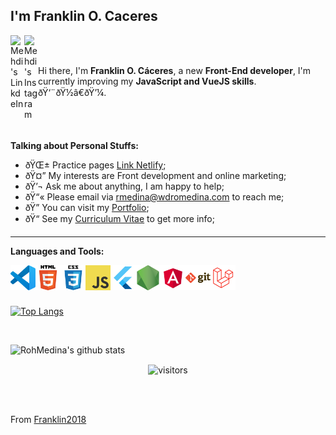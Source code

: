 ## I'm Franklin O. Caceres

<a href="https://www.linkedin.com/in/rodrigo-medina-gatica/">
  <img align="left" alt="Mehdi's LinkdeIn" width="22px" src="https://github.com/TheDudeThatCode/TheDudeThatCode/blob/master/Assets/Linkedin.svg" />
</a>
<a href="https://www.instagram.com/r000drigo/">
  <img align="left" alt="Mehdi's Instagram" width="22px" src="https://github.com/TheDudeThatCode/TheDudeThatCode/blob/master/Assets/Instagram.svg" />
</a>
<br />
<br />

Hi there, I'm **Franklin O. Cáceres**, a new **Front-End developer**, I'm currently improving my **JavaScript and VueJS skills**.  ðŸ‘¨ðŸ½â€ðŸ’¼. 


<br />
<br />

**Talking about Personal Stuffs:**


- ðŸŒ± Practice pages [Link Netlify](https://app.netlify.com/teams/rohmedina/sites);
- ðŸ¤” My interests are Front development and online marketing;
- ðŸ’¬ Ask me about anything, I am happy to help;
- ðŸ“« Please email via rmedina@wdromedina.com to reach me;
- ðŸ”­ You can visit my [Portfolio](https://franklin2018.github.io/);
- ðŸ“ See my [Curriculum Vitae](https://drive.google.com/file/d/1TlNeJv0G558Js3w_QErYXKVBoCZ5p29h/view?usp=sharing) to get more info;



---
**Languages and Tools:**  

<img align="left" height="40" src="https://raw.githubusercontent.com/github/explore/80688e429a7d4ef2fca1e82350fe8e3517d3494d/topics/visual-studio-code/visual-studio-code.png">
<img align="left" height="40" src="https://raw.githubusercontent.com/github/explore/80688e429a7d4ef2fca1e82350fe8e3517d3494d/topics/html/html.png">
<img align="left" height="40" src="https://raw.githubusercontent.com/github/explore/80688e429a7d4ef2fca1e82350fe8e3517d3494d/topics/css/css.png">
<img align="left" height="40" src="https://raw.githubusercontent.com/github/explore/80688e429a7d4ef2fca1e82350fe8e3517d3494d/topics/javascript/javascript.png">


<img align="left" height="40" src="https://raw.githubusercontent.com/github/explore/80688e429a7d4ef2fca1e82350fe8e3517d3494d/topics/flutter/flutter.png">
<img align="left" height="40" src="https://raw.githubusercontent.com/github/explore/80688e429a7d4ef2fca1e82350fe8e3517d3494d/topics/nodejs/nodejs.png">
<img align="left" height="40" src="https://raw.githubusercontent.com/github/explore/80688e429a7d4ef2fca1e82350fe8e3517d3494d/topics/angular/angular.png">

<img align="left" height="40" src="https://raw.githubusercontent.com/github/explore/80688e429a7d4ef2fca1e82350fe8e3517d3494d/topics/git/git.png">
<img align="left" height="40" src="https://raw.githubusercontent.com/github/explore/80688e429a7d4ef2fca1e82350fe8e3517d3494d/topics/laravel/laravel.png">

<br/>
<br/>
<br/>



[![Top Langs](https://github-readme-stats.vercel.app/api/top-langs/?username=Franklin2018&layout=compact&theme=highcontrast)](https://github.com/Franklin2018/github-readme-stats)


<br />


![RohMedina's github stats](https://github-readme-stats.vercel.app/api?username=Franklin2018&show_icons=true&theme=highcontrast)


<p align="center">
    <img align="center" alt="visitors" src="https://visitor-badge.laobi.icu/badge?page_id=Franklin2018" />

</p>

<br />
<br />

From [Franklin2018](https://github.com/Franklin2018)

